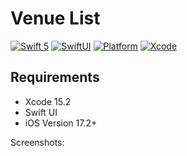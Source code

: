 # Venue List

[![Swift 5](https://img.shields.io/badge/swift-5-ED523F.svg?style=flat)](https://swift.org/download/) 
[![SwiftUI](https://img.shields.io/badge/SwiftUI-5-ED523F.svg?style=flat)](https://developer.apple.com/xcode/swiftui/)
[![Platform](https://img.shields.io/badge/platform-iOS%2017.2+-lightgrey.svg)]()
[![Xcode](https://img.shields.io/badge/Xcode-15.2-blue)]()

## Requirements
* Xcode 15.2
* Swift UI
* iOS Version 17.2+

Screenshots:
